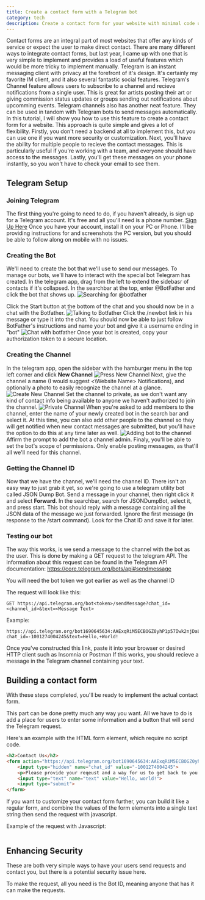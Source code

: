 ```yaml
---
title: Create a contact form with a Telegram bot
category: tech
description: Create a contact form for your website with minimal code using the Telegram bot API
---
```


Contact forms are an integral part of most websites that offer any kinds of service or expect the user to make direct contact. There are many different ways to integrate contact forms, but last year, I came up with one that is very simple to implement and provides a load of useful features which would be more tricky to implement manually.
Telegram is an instant messaging client with privacy at the forefront of it's design. It's certainly my favorite IM client, and it also several fantastic social features. Telegram's Channel feature allows users to subscribe to a channel and recieve notifications from a single user. This is great for artists posting their art or giving commission status updates or groups sending out notifications about upcomming events.
Telegram channels also has another neat feature. They can be used in tandom with Telegram bots to send messages automatically. In this tutorial, I will show you how to use this feature to create a contact form for a website.
This approach is quite simple and gives a lot of flexibility. Firstly, you don't need a backend at all to implement this, but you can use one if you want more security or customization. Next, you'll have the ability for multiple people to recieve the contact messages. This is particularly useful if you're working with a team, and everyone should have access to the messages. Lastly, you'll get these messages on your phone instantly, so you won't have to check your email to see them.

## Telegram Setup

### Joining Telegram
The first thing you're going to need to do, if you haven't already, is sign up for a Telegram account. It's free and all you'll need is a phone number.
[Sign Up Here](https://telegram.org)
Once you have your account, install it on your PC or Phone. I'll be providing instructions for and screenshots the PC version, but you should be able to follow along on mobile with no issues.

### Creating the Bot
We'll need to create the bot that we'll use to send our messages. To manage our bots, we'll have to interact with the special bot Telegram has created.
In the telegram app, drag from the left to extend the sidebasr of contacts if it's collapsed.
In the searchbar at the top, enter @BotFather and click the bot that shows up. 
![Searching for @botfather](botsearch.png)

Click the Start button at the bottom of the chat and you should now be in a chat with the Botfather.
![Talking to Botfather](botfather.png)
Click the /newbot link in his message or type it into the chat.
You should now be able to just follow BotFather's instructions and name your bot and give it a username ending in "bot"
![Chat with botfather](botfatherchat.png)
Once your bot is created, copy your authorization token to a secure location.

### Creating the Channel

In the telegram app, open the sidebar with the hamburger menu in the top left corner and click **New Channel**
![Press New Channel](newchannel.png)
Next, give the channel a name (I would suggest <\Website Name\> Notifications), and optionally a photo to easily recognize the channel at a glance.
![Create New Channel](createchannel.png)
Set the channel to private, as we don't want any kind of contact info being available to anyone we haven't authorized to join the channel.
![Private Channel](privatechannel.png)
When you're asked to add members to the channel, enter the name of your newly created bot in the search bar and select it.
At this time, you can also add other people to the channel so they will get notified when new contact messages are submitted, but you'll have the option to do this at any time later as well.
![Adding bot to the channel](addbot.png)
Affirm the prompt to add the bot a channel admin.
Finaly, you'll be able to set the bot's scope of permissions. Only enable posting messages, as that'll all we'll need for this channel.

### Getting the Channel ID
Now that we have the channel, we'll need the channel ID. There isn't an easy way to just grab it yet, so we're going to use a telegram utility bot called JSON Dump Bot.
Send a message in your channel, then right click it and select **Forward**.
In the searchbar, search for JSONDumpBot, select it, and press start. This bot should reply with a message containing all the JSON data of the message we just forwarded. Ignore the first message (in response to the /start command). Look for the Chat ID and save it for later.

### Testing our bot
The way this works, is we send a message to the channel with the bot as the user. This is done by making a GET request to the telegram API.
The information about this request can be found in the Telegram API documentation:
https://core.telegram.org/bots/api#sendmessage

You will need the bot token we got earlier as well as the channel ID

The request will look like this:

```
GET https://api.telegram.org/bot<token>/sendMessage?chat_id=<channel_id>&text=<Message Text>
```

Example:

```
https://api.telegram.org/bot1690645634:AAExqRiM5ECBOGZ0yhP1p57Iwk2njDaLIYs/sendMessage?chat_id=-1001274004245&text=Hello,+World!
```

Once you've constructed this link, paste it into your browser or desired HTTP client such as Insomnia or Postman
If this works, you should recieve a message in the Telegram channel containing your text.

## Building a contact form
With these steps completed, you'll be ready to implement the actual contact form.

This part can be done pretty much any way you want. All we have to do is add a place for users to enter some information and a button that will send the Telegram request.

Here's an example with the HTML form element, which require no script code.

```html
<h2>Contact Us</h2>
<form action="https://api.telegram.org/bot1690645634:AAExqRiM5ECBOGZ0yhP1p57Iwk2njDaLIYs/sendMessage">
	<input type="hidden" name="chat_id" value="-1001274004245">
	<p>Please provide your reqeust and a way for us to get back to you (email, phone number, Myspace ID, etc)
	<input type="text" name="text" value="Hello, world!">
	<input type="submit">
</form>
```

If you want to customize your contact form further, you can build it like a regular form, and combine the values of the form elements into a single text string then send the request with javascript.

Example of the request with Javascript:

```HTML
```

## Enhancing Security

These are both very simple ways to have your users send requests and contact you, but there is a potential security issue here. 

To make the request, all you need is the Bot ID, meaning anyone that has it can make the requests.
